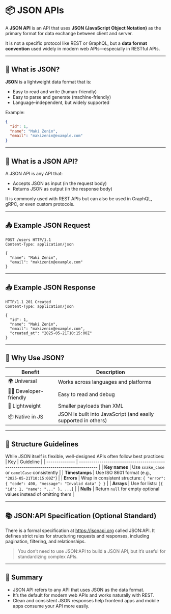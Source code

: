# 📦 JSON APIs

A **JSON API** is an API that uses **JSON (JavaScript Object Notation)** as the primary format for data exchange between client and server.

It is not a specific protocol like REST or GraphQL, but a **data format convention** used widely in modern web APIs—especially in RESTful APIs.

---

## 🧾 What is JSON?

**JSON** is a lightweight data format that is:

- Easy to read and write (human-friendly)
- Easy to parse and generate (machine-friendly)
- Language-independent, but widely supported

Example:

```json
{
  "id": 1,
  "name": "Maki Zenin",
  "email": "makizenin@example.com"
}
```

---

## 🔄 What is a JSON API?

A JSON API is any API that:

- Accepts JSON as input (in the request body)
- Returns JSON as output (in the response body)

It is commonly used with REST APIs but can also be used in GraphQL, gRPC, or even custom protocols.

---

## 📤 Example JSON Request

```http
POST /users HTTP/1.1
Content-Type: application/json

{
  "name": "Maki Zenin",
  "email": "makizenin@example.com"
}
```

---

## 📥 Example JSON Response

```http
HTTP/1.1 201 Created
Content-Type: application/json

{
  "id": 1,
  "name": "Maki Zenin",
  "email": "makizenin@example.com",
  "created_at": "2025-05-21T10:15:00Z"
}
```

---

## 🧠 Why Use JSON?

| Benefit               | Description                                                    |
| --------------------- | -------------------------------------------------------------- |
| 🌍 Universal          | Works across languages and platforms                           |
| 🧑‍💻 Developer-friendly | Easy to read and debug                                         |
| 🚀 Lightweight        | Smaller payloads than XML                                      |
| 📦 Native in JS       | JSON is built into JavaScript (and easily supported in others) |

---

## 🧱 Structure Guidelines

While JSON itself is flexible, well-designed APIs often follow best practices:
| Key | Guideline |
| -------------- | --------------------------------------------------------------------------------------- |
| **Key names** | Use `snake_case` or `camelCase` consistently |
| **Timestamps** | Use ISO 8601 format (e.g., `"2025-05-21T10:15:00Z"`) |
| **Errors** | Wrap in consistent structure: `{ "error": { "code": 400, "message": "Invalid data" } }` |
| **Arrays** | Use for lists: `[{ "id": 1, "name": "..." }, ...]` |
| **Nulls** | Return `null` for empty optional values instead of omitting them |

---

## 📚 JSON:API Specification (Optional Standard)

There is a formal specification at https://jsonapi.org called JSON:API.
It defines strict rules for structuring requests and responses, including pagination, filtering, and relationships.

> You don’t need to use JSON:API to build a JSON API, but it’s useful for standardizing complex APIs.

---

## 🧠 Summary

- JSON API refers to any API that uses JSON as the data format.
- It’s the default for modern web APIs and works naturally with REST.
- Clean and consistent JSON responses help frontend apps and mobile apps consume your API more easily.
